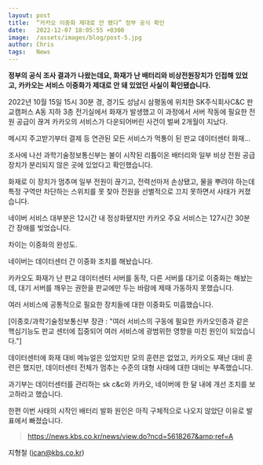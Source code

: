 ```yaml
---
layout: post
title:  “카카오 이중화 제대로 안 됐다” 정부 공식 확인
date:   2022-12-07 18:05:55 +0300
image:  /assets/images/blog/post-5.jpg
author: Chris
tags:   News
---
```


**정부의 공식 조사 결과가 나왔는데요, 화재가 난 배터리와 비상전원장치가 인접해 있었고, 카카오는 서비스 이중화가 제대로 안 돼 있었던 사실이 확인됐습니다.**

2022년 10월 15일 15시 30분 경, 경기도 성남시 삼평동에 위치한 SK주식회사C&C 판교캠퍼스 A동 지하 3층 전기실에서 화재가 발생했고 이 과정에서 서버 작동에 필요한 전원 공급이 끊겨 카카오의 서비스가 다운되어버린 사건이 벌써 2개월이 지났다. 


메시지 주고받기부터 결제 등 연관된 모든 서비스가 먹통이 된 판교 데이터센터 화재...

조사에 나선 과학기술정보통신부는 불이 시작된 리튬이온 배터리와 일부 비상 전원 공급장치가 분리되지 않은 곳에 있었다고 확인했습니다.

화재로 이 장치가 멈추며 일부 전원이 끊기고, 전력선마저 손상됐고, 물을 뿌려야 하는데 특정 구역만 차단하는 스위치를 못 찾아 전원을 선별적으로 끄지 못하면서 사태가 커졌습니다.

네이버 서비스 대부분은 12시간 내 정상화됐지만 카카오 주요 서비스는 127시간 30분간 장애를 빚었습니다.

차이는 이중화의 완성도.

네이버는 데이터센터 간 이중화 조치를 해놨습니다.

카카오도 화재가 난 판교 데이터센터 서버를 동작, 다른 서버를 대기로 이중화는 해놨는데, 대기 서버를 깨우는 권한을 판교에만 두는 바람에 제때 가동하지 못했습니다.

여러 서비스에 공통적으로 필요한 장치들에 대한 이중화도 미흡했습니다.

[이종호/과학기술정보통신부 장관 : "여러 서비스의 구동에 필요한 카카오인증과 같은 핵심기능도 판교 센터에 집중되어 여러 서비스에 광범위한 영향을 미친 원인이 되었습니다."]

데이터센터에 화재 대비 메뉴얼은 있었지만 모의 훈련은 없었고, 카카오도 재난 대비 훈련은 했지만, 데이터센터 전체가 멈추는 수준의 대형 사태에 대한 대비는 부족했습니다.

과기부는 데이터센터를 관리하는 sk c&c와 카카오, 네이버에 한 달 내에 개선 조치를 보고하라고 했습니다.

한편 이번 사태의 시작인 배터리 발화 원인은 아직 구체적으로 나오지 않았단 이유로 발표에서 빠졌습니다.

> https://news.kbs.co.kr/news/view.do?ncd=5618267&amp;ref=A

지형철 (ican@kbs.co.kr)